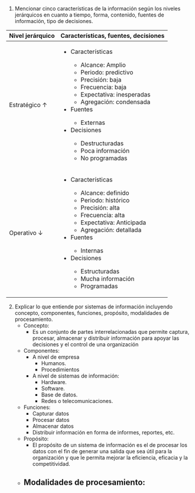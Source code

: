 1. Mencionar cinco características de la información según los niveles jerárquicos en cuanto a tiempo, forma, contenido, fuentes de información, tipo de decisiones.

| Nivel jerárquico | Características, fuentes, decisiones                                                                                                                                                                                                                                                                                                                         |
| ---------------- | ------------------------------------------------------------------------------------------------------------------------------------------------------------------------------------------------------------------------------------------------------------------------------------------------------------------------------------------------------------ |
| Estratégico ↑    | <ul><li>Características</li><ul><li>Alcance: Amplio</li><li>Periodo: predictivo</li><li>Precisión: baja</li><li>Frecuencia: baja</li><li>Expectativa: inesperadas</li><li>Agregación: condensada</li></ul><li>Fuentes</li><ul><li>Externas</li></ul><li>Decisiones</li><ul><li>Destructuradas</li><li>Poca información</li><li>No programadas</li></ul></ul> |
| Operativo ↓      | <ul><li>Características</li><ul><li>Alcance: definido</li><li>Periodo: histórico</li><li>Precisión: alta</li><li>Frecuencia: alta</li><li>Expectativa: Anticipada</li><li>Agregación: detallada</li></ul><li>Fuentes</li><ul><li>Internas</li></ul><li>Decisiones</li><ul><li>Estructuradas</li><li>Mucha información</li><li>Programadas</li></ul></ul>     |

2. Explicar lo que entiende por sistemas de información incluyendo concepto, componentes, funciones, propósito, modalidades de procesamiento.
	- Concepto:  
		- Es un conjunto de partes interrelacionadas que permite captura, procesar, almacenar y distribuir información para apoyar las decisiones y el control de una organización
	- Componentes:
		- A nivel de empresa
			- Humanos.
			- Procedimientos
		- A nivel de sistemas de información:
			- Hardware.
			- Software.
			- Base de datos.
			- Redes o telecomunicaciones.
	- Funciones:
		- Capturar datos
		- Procesar datos
		- Almacenar datos
		- Distribuir información en forma de informes, reportes, etc.
	- Propósito:
		- El propósito de un sistema de información es el de procesar los datos con el fin de generar una salida que sea útil para la organización y que le permita mejorar la eficiencia, eficacia y la competitividad.
	- Modalidades de procesamiento:
		- 